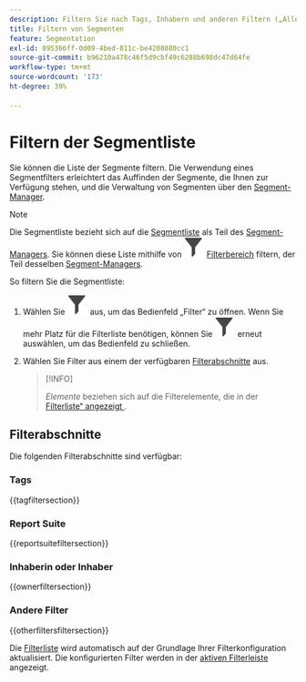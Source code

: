 ```yaml
---
description: Filtern Sie nach Tags, Inhabern und anderen Filtern („Alle anzeigen“, „Meine“, „Für mich freigegeben“, „Favoriten“ und „Genehmigt“).
title: Filtern von Segmenten
feature: Segmentation
exl-id: 895366ff-0d09-4bed-811c-be4208880cc1
source-git-commit: b96210a478c46f5d9cbf49c6288b698dc47d64fe
workflow-type: tm+mt
source-wordcount: '173'
ht-degree: 39%

---
```


# Filtern der Segmentliste

Sie können die Liste der Segmente filtern. Die Verwendung eines Segmentfilters erleichtert das Auffinden der Segmente, die Ihnen zur Verfügung stehen, und die Verwaltung von Segmenten über den [Segment-Manager](seg-manage.md).

>[!NOTE]
>
>Die Segmentliste bezieht sich auf die [Segmentliste](seg-manage.md#filters-list) als Teil des [Segment-Managers](seg-manage.md). Sie können diese Liste mithilfe von ![Filter](/help/assets/icons/Filter.svg) [Filterbereich](seg-manage.md#filter-panel) filtern, der Teil desselben [Segment-Managers](seg-manage.md).
>


So filtern Sie die Segmentliste:

1. Wählen Sie ![Filter](/help/assets/icons/Filter.svg) aus, um das Bedienfeld „Filter“ zu öffnen. Wenn Sie mehr Platz für die Filterliste benötigen, können Sie ![Filter](/help/assets/icons/Filter.svg) erneut auswählen, um das Bedienfeld zu schließen.
1. Wählen Sie Filter aus einem der verfügbaren [Filterabschnitte](#filter-sections) aus.

   >[!INFO]
   >
   >*Elemente* beziehen sich auf die Filterelemente, die in der [Filterliste“ angezeigt ](seg-manage.md#segment-list).
   > 

## Filterabschnitte

Die folgenden Filterabschnitte sind verfügbar:

### Tags

{{tagfiltersection}}

### Report Suite

{{reportsuitefiltersection}}

### Inhaberin oder Inhaber

{{ownerfiltersection}}

### Andere Filter

{{otherfiltersfiltersection}}


Die [Filterliste](seg-manage.md#segment-list) wird automatisch auf der Grundlage Ihrer Filterkonfiguration aktualisiert. Die konfigurierten Filter werden in der [aktiven Filterleiste](seg-manage.md#active-filter-bar) angezeigt.
